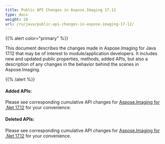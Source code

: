 ```yaml
---
title: Public API Changes in Aspose.Imaging 17.12
type: docs
weight: 10
url: /ru/java/public-api-changes-in-aspose-imaging-17-12/
---
```


{{% alert color="primary" %}} 

This document describes the changes made in Aspose.Imaging for Java 17.12 that may be of interest to module/application developers. It includes new and updated public properties, methods, added APIs, but also a description of any changes in the behavior behind the scenes in Aspose.Imaging.

{{% /alert %}} 
#### **Added APIs:**


Please see corresponding cumulative API changes for [Aspose.Imaging for .Net 17.12](https://docs.aspose.com/imaging/ru/net/aspose-imaging-for-net-17-12-release-notes/) for your convenience. 


#### **Deleted APIs:**


Please see corresponding cumulative API changes for [Aspose.Imaging for .Net 17.12](https://docs.aspose.com/imaging/ru/net/aspose-imaging-for-net-17-12-release-notes/) for your convenience.
